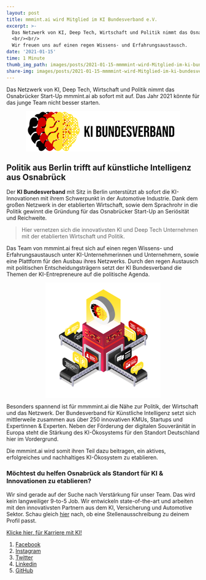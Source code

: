 ```yaml
---
layout: post
title: mmmint.ai wird Mitglied im KI Bundesverband e.V.
excerpt: >-
  Das Netzwerk von KI, Deep Tech, Wirtschaft und Politik nimmt das Osnabrücker Start-Up mmmint.ai ab sofort mit auf. Das Jahr 2021 könnte für das junge Team nicht besser starten.
  <br/><br/>
  Wir freuen uns auf einen regen Wissens- und Erfahrungsaustausch.
date: '2021-01-15'
time: 1 Minute
thumb_img_path: images/posts/2021-01-15-mmmmint-wird-Mitglied-im-ki-bundesverband/Hero.png
share-img: images/posts/2021-01-15-mmmmint-wird-Mitglied-im-ki-bundesverband/Hero.png
---
```


Das Netzwerk von KI, Deep Tech, Wirtschaft und Politik nimmt das Osnabrücker Start-Up mmmint.ai ab sofort mit auf. Das Jahr 2021 könnte für das junge Team nicht besser starten.

[<img src="/images/Ki_Verband_Logo_klein.png" alt="logo ki bundesverband" style="margin: auto;  display: block;" />](https://ki-verband.de/)

## Politik aus Berlin trifft auf künstliche Intelligenz aus Osnabrück

Der <strong>KI Bundesverband</strong> mit Sitz in Berlin unterstützt ab sofort die KI-Innovationen mit ihrem Schwerpunkt in der Automotive Industrie. Dank dem großen Netzwerk in der etablierten Wirtschaft, sowie dem Sprachrohr in die Politik gewinnt die Gründung für das Osnabrücker Start-Up an Seriösität und Reichweite.

> Hier vernetzen sich die innovativsten KI und Deep Tech Unternehmen mit der etablierten Wirtschaft und Politik.

Das Team von mmmint.ai freut sich auf einen regen Wissens- und Erfahrungsaustausch unter KI-Unternehmerinnen und Unternehmern, sowie eine Plattform für den Ausbau ihres Netzwerks. Durch den regen Austausch mit politischen Entscheidungsträgern setzt der KI Bundesverband die Themen der KI-Entrepreneure auf die politische Agenda.

[<img src="/images/posts/2021-01-15-mmmmint-wird-Mitglied-im-ki-bundesverband/Hero.png" alt="logo ki bundesverband" style="height: 300px; margin: auto;  display: block;" />](https://ki-verband.de/)

Besonders spannend ist für mmmmint.ai die Nähe zur Politik, der Wirtschaft und das Netzwerk. Der Bundesverband für Künstliche Intelligenz setzt sich mittlerweile zusammen aus über 250 innovativen KMUs, Startups und Expertinnen & Experten. Neben der Förderung der digitalen Souveränität in Europa steht die Stärkung des KI-Ökosystems für den Standort Deutschland hier im Vordergrund.

Die mmmint.ai wird somit ihren Teil dazu beitragen, ein aktives, erfolgreiches und nachhaltiges KI-Ökosystem zu etablieren.

### Möchtest du helfen Osnabrück als Standort für KI & Innovationen zu etablieren?

Wir sind gerade auf der Suche nach Verstärkung für unser Team. Das wird kein langweiliger 9-to-5 Job. Wir entwickeln state-of-the-art und arbeiten mit den innovativsten Partnern aus dem KI, Versicherung und Automotive Sektor. Schau gleich [hier](/career) nach, ob eine Stellenausschreibung zu deinem Profil passt.

<a href="/career" class="button">Klicke hier, für Karriere mit KI!</a>

1. [Facebook](https://www.facebook.com/mmmintai/)
2. [Instagram](https://instagram.com/mmmint.ai)
3. [Twitter](https://twitter.com/mmmint_ai)
4. [Linkedin](https://linkedin.com/company/mmmint-ai/)
5. [GitHub](https://github.com/mmmint-ai)

